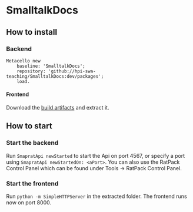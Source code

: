 # SmalltalkDocs


## How to install

### Backend
```
Metacello new
	baseline: 'SmalltalkDocs';
	repository: 'github://hpi-swa-teaching/SmalltalkDocs:dev/packages';
	load.
```
#### Frontend
Download the [build artifacts](https://github.com/sch-max/smaprat/suites/749775644/artifacts/7692015) and extract it.

## How to start

### Start the backend

Run `SmapratApi newStarted` to start the Api on port 4567, or specify a port using `SmapratApi newStartedOn: <aPort>`. You can also use the RatPack Control Panel which can be found under Tools -> RatPack Control Panel.

### Start the frontend

Run `python -m SimpleHTTPServer` in the extracted folder. The frontend runs now on port 8000.
